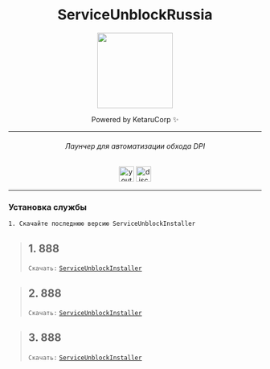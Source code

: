 
<div align="center">

# ServiceUnblockRussia

<img height="150" src="https://i.imgflip.com/65efzo.gif"/>

Powered by KetaruCorp ✨

<hr>

###### Лаунчер для автоматизации обхода DPI
<img src="https://img.shields.io/static/v1?message=Youtube&logo=youtube&label=&color=FF0000&logoColor=white&labelColor=&style=for-the-badge" height="30" alt="youtube logo"/> 
<img src="https://img.shields.io/static/v1?message=Discord&logo=discord&label=&color=5865f2&logoColor=white&labelColor=&style=for-the-badge" height="30" alt="discord logo"/><br>
</h2>
<hr>

<div id="logo">



###
<div align="left">

### Установка службы
```
1. Скачайте последнюю версию ServiceUnblockInstaller
```
> ## 1. 888 
> ```Скачать:``` [```ServiceUnblockInstaller```](https://github.com/lisikme/ServiceUnblockRussia/releases/tag/Stable)

> ## 2. 888 
> ```Скачать:``` [```ServiceUnblockInstaller```](https://github.com/lisikme/ServiceUnblockRussia/releases/tag/Stable)

> ## 3. 888 
> ```Скачать:``` [```ServiceUnblockInstaller```](https://github.com/lisikme/ServiceUnblockRussia/releases/tag/Stable)
